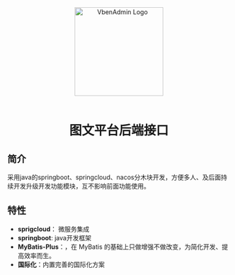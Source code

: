 <div align="center"> 
<a href="https://github.com/anncwb/vue-vben-admin"> 
<img alt="VbenAdmin Logo" width="200" height="200"
src="https://anncwb.github.io/anncwb/images/logo.png"> 
</a> <br> 
<br>


<h1>图文平台后端接口</h1>
</div>



## 简介

采用java的springboot、springcloud、nacos分木块开发，方便多人、及后面持续开发升级开发功能模块，互不影响前面功能使用。

## 特性

- **sprigcloud**： 微服务集成
- **springboot**: java开发框架
- **MyBatis-Plus**：，在 MyBatis 的基础上只做增强不做改变，为简化开发、提高效率而生。
- **国际化**：内置完善的国际化方案
